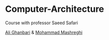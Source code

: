# Computer-Architecture

Course with professor Saeed Safari



[Ali Ghanbari](https://github.com/ali-ghanbary) & [Mohammad Mashreghi](https://github.com/M-Mashreghi)
